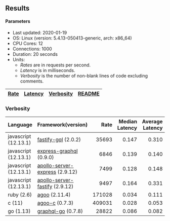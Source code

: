 ## Results

<!-- Result from here -->

#### Parameters
- Last updated: 2020-01-19
- OS: Linux (version: 5.4.13-050413-generic, arch: x86_64)
- CPU Cores: 12
- Connections: 1000
- Duration: 20 seconds
- Units:
  - _Rates_ are in requests per second.
  - _Latency_ is in milliseconds.
  - _Verbosity_ is the number of non-blank lines of code excluding comments.

| [Rate](rates.md) | [Latency](latency.md) | [Verbosity](verbosity.md) | [README](README.md) |
| ---------------- | --------------------- | ------------------------- | ------------------- |

### Verbosity
| Language | Framework(version) | Rate | Median Latency | Average Latency | 90th % | 99th % | Std Dev | Verbosity |
| -------- | ------------------ | ----:| ------------:| ---------------:| ------:| ------:| -------:| ---------:|
| javascript (12.13.1) | [fastify-gql](https://github.com/mcollina/fastify-gql) (2.0.2) | 35693 | 0.147 | 0.310 | 0.725 | 0.782 | 0.31 | **78** |
| javascript (12.13.1) | [express-graphql](https://github.com/graphql/express-graphql) (0.9.0) | 6846 | 0.139 | 0.140 | 0.157 | 0.183 | 0.04 | **78** |
| javascript (12.13.1) | [apollo-server-express](https://github.com/apollographql/apollo-server/tree/master/packages/apollo-server-express) (2.9.12) | 7499 | 0.128 | 0.148 | 0.169 | 0.410 | 0.18 | **94** |
| javascript (12.13.1) | [apollo-server-fastify](https://github.com/apollographql/apollo-server/tree/master/packages/apollo-server-fastify) (2.9.12) | 9497 | 0.164 | 0.331 | 0.758 | 0.762 | 0.31 | **95** |
| ruby (2.6) | [agoo](github.com/ohler55/agoo) (2.11.4) | 171028 | 0.034 | 0.111 | 0.185 | 1.132 | 0.25 | **105** |
| c (11) | [agoo-c](github.com/ohler55/agoo-c) (0.7.3) | 409031 | 0.028 | 0.053 | 0.172 | 0.183 | 0.10 | **320** |
| go (1.13) | [graphql-go](https://github.com/graphql-go/graphql) (0.7.8) | 28822 | 0.086 | 0.082 | 0.090 | 0.115 | 0.03 | **378** |
<!-- Result till here -->
